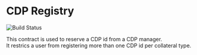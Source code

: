 # CDP Registry
![Build Status](https://github.com/makerdao/dss-cdp-registry/actions/workflows/.github/workflows/tests.yaml/badge.svg?branch=master)

This contract is used to reserve a CDP id from a CDP manager.  
It restrics a user from registering more than one CDP id per collateral type.

